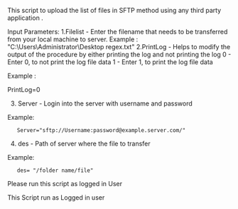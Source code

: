 This script to upload the list of files in SFTP method using any third party application .

Input Parameters:
1.Filelist - Enter the filename that needs to be transferred from your local machine to server.
Example : "C:\\Users\\Administrator\\Desktop
regex.txt"
2.PrintLog - Helps to modify the output of the procedure by either printing the log and not printing the log
0 - Enter 0, to not print the log file data
1 - Enter 1, to print the log file data

Example :

PrintLog=0

3. Server - Login into the server with username and password 

  Example:

       Server="sftp://Username:password@example.server.com/" 

4. des - Path of server where the file to transfer

Example: 

       des= "/folder name/file"

Please run this script as logged in User

 

This Script run as Logged in user